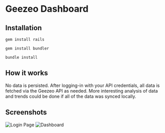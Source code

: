 # Geezeo Dashboard

## Installation

`gem install rails`

`gem install bundler`

`bundle install`

## How it works

No data is persisted. After logging-in with your API credentials, all data is fetched via the Geezeo API as needed.
More interesting analysis of data and trends could be done if all of the data was synced locally.

## Screenshots

![Login Page](http://i.imgur.com/Hrzn8jD.png)
![Dashboard](http://i.imgur.com/pktMcUO.png)
